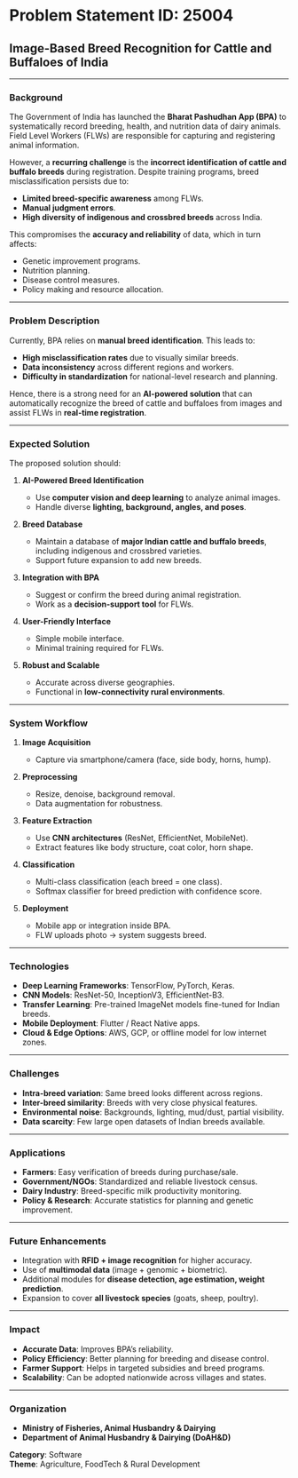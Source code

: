 # Problem Statement ID: 25004
## Image-Based Breed Recognition for Cattle and Buffaloes of India

---

### Background
The Government of India has launched the **Bharat Pashudhan App (BPA)** to systematically record breeding, health, and nutrition data of dairy animals. Field Level Workers (FLWs) are responsible for capturing and registering animal information.  

However, a **recurring challenge** is the **incorrect identification of cattle and buffalo breeds** during registration. Despite training programs, breed misclassification persists due to:  
- **Limited breed-specific awareness** among FLWs.  
- **Manual judgment errors**.  
- **High diversity of indigenous and crossbred breeds** across India.  

This compromises the **accuracy and reliability** of data, which in turn affects:  
- Genetic improvement programs.  
- Nutrition planning.  
- Disease control measures.  
- Policy making and resource allocation.  

---

### Problem Description
Currently, BPA relies on **manual breed identification**. This leads to:  
- **High misclassification rates** due to visually similar breeds.  
- **Data inconsistency** across different regions and workers.  
- **Difficulty in standardization** for national-level research and planning.  

Hence, there is a strong need for an **AI-powered solution** that can automatically recognize the breed of cattle and buffaloes from images and assist FLWs in **real-time registration**.  

---

### Expected Solution
The proposed solution should:  
1. **AI-Powered Breed Identification**  
   - Use **computer vision and deep learning** to analyze animal images.  
   - Handle diverse **lighting, background, angles, and poses**.  

2. **Breed Database**  
   - Maintain a database of **major Indian cattle and buffalo breeds**, including indigenous and crossbred varieties.  
   - Support future expansion to add new breeds.  

3. **Integration with BPA**  
   - Suggest or confirm the breed during animal registration.  
   - Work as a **decision-support tool** for FLWs.  

4. **User-Friendly Interface**  
   - Simple mobile interface.  
   - Minimal training required for FLWs.  

5. **Robust and Scalable**  
   - Accurate across diverse geographies.  
   - Functional in **low-connectivity rural environments**.  

---

### System Workflow
1. **Image Acquisition**  
   - Capture via smartphone/camera (face, side body, horns, hump).  

2. **Preprocessing**  
   - Resize, denoise, background removal.  
   - Data augmentation for robustness.  

3. **Feature Extraction**  
   - Use **CNN architectures** (ResNet, EfficientNet, MobileNet).  
   - Extract features like body structure, coat color, horn shape.  

4. **Classification**  
   - Multi-class classification (each breed = one class).  
   - Softmax classifier for breed prediction with confidence score.  

5. **Deployment**  
   - Mobile app or integration inside BPA.  
   - FLW uploads photo → system suggests breed.  

---

### Technologies
- **Deep Learning Frameworks**: TensorFlow, PyTorch, Keras.  
- **CNN Models**: ResNet-50, InceptionV3, EfficientNet-B3.  
- **Transfer Learning**: Pre-trained ImageNet models fine-tuned for Indian breeds.  
- **Mobile Deployment**: Flutter / React Native apps.  
- **Cloud & Edge Options**: AWS, GCP, or offline model for low internet zones.  

---

### Challenges
- **Intra-breed variation**: Same breed looks different across regions.  
- **Inter-breed similarity**: Breeds with very close physical features.  
- **Environmental noise**: Backgrounds, lighting, mud/dust, partial visibility.  
- **Data scarcity**: Few large open datasets of Indian breeds available.  

---

### Applications
- **Farmers**: Easy verification of breeds during purchase/sale.  
- **Government/NGOs**: Standardized and reliable livestock census.  
- **Dairy Industry**: Breed-specific milk productivity monitoring.  
- **Policy & Research**: Accurate statistics for planning and genetic improvement.  

---

### Future Enhancements
- Integration with **RFID + image recognition** for higher accuracy.  
- Use of **multimodal data** (image + genomic + biometric).  
- Additional modules for **disease detection, age estimation, weight prediction**.  
- Expansion to cover **all livestock species** (goats, sheep, poultry).  

---

### Impact
- **Accurate Data**: Improves BPA’s reliability.  
- **Policy Efficiency**: Better planning for breeding and disease control.  
- **Farmer Support**: Helps in targeted subsidies and breed programs.  
- **Scalability**: Can be adopted nationwide across villages and states.  

---

### Organization
- **Ministry of Fisheries, Animal Husbandry & Dairying**  
- **Department of Animal Husbandry & Dairying (DoAH&D)**  

**Category**: Software  
**Theme**: Agriculture, FoodTech & Rural Development  
